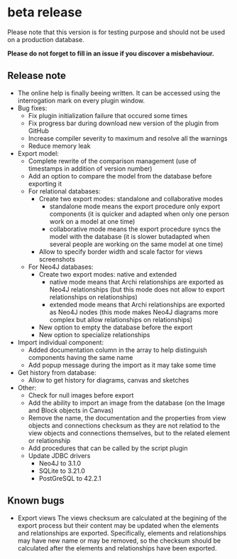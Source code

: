 
# beta release
Please note that this version is for testing purpose and should not be used on a production database.

**Please do not forget to fill in an issue if you discover a misbehaviour.**


## Release note
* The online help is finally beeing written. It can be accessed using the interrogation mark on every plugin window.
* Bug fixes:
  * Fix plugin initialization failure that occured some times
  * Fix progress bar during download new version of the plugin from GitHub
  * Increase compiler severity to maximum and resolve all the warnings
  * Reduce memory leak
* Export model:
  * Complete rewrite of the comparison management (use of timestamps in addition of version number)
  * Add an option to compare the model from the database before exporting it
  * For relational databases:
    * Create two export modes: standalone and collaborative modes
      * standalone mode means the export procedure only export components (it is quicker and adapted when only one person work on a model at one time)
      * collaborative mode means the export procedure syncs the model with the database (it is slower butadapted when several people are working on the same model at one time)
    * Allow to specify border width and scale factor for views screenshots
  * For Neo4J databases:
    * Create two export modes: native and extended
      * native mode means that Archi relationships are exported as Neo4J relationships (but this mode does not allow to export relationships on relationships)
      * extended mode means that Archi relationships are exported as Neo4J nodes (this mode makes Neo4J diagrams more complex but allow relationships on relationships)
    * New option to empty the database before the export
    * New option to specialize relationships
* Import individual component:
  * Added documentation column in the array to help distinguish components having the same name
  * Add popup message during the import as it may take some time
* Get history from database:
  * Allow to get history for diagrams, canvas and sketches
* Other:
  * Check for null images before export 
  * Add the ability to import an image from the database (on the Image and Block objects in Canvas)
  * Remove the name, the documentation and the properties from view objects and connections checksum as they are not relatiod to the view objects and connections themselves, but to the related element or relationship
  * Add procedures that can be called by the script plugin
  * Update JDBC drivers
    * Neo4J to 3.1.0
    * SQLite to 3.21.0
    * PostGreSQL to 42.2.1


## Known bugs
* Export views
The views checksum are calculated at the begining of the export process but their content may be updated when the elements and relationships are exported.
Specifically, elements and relationships may have new name or may be removed, so the checksum should be calculated after the elements and relationships have been exported.